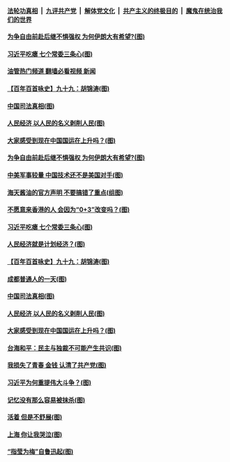 ####  [法轮功真相](../../../../basic/blob/master/README.md?t=10041931) &nbsp;|&nbsp; [九评共产党](../../../../9ping.md/blob/master/README.md?t=10041931) &nbsp;|&nbsp; [解体党文化](../../../../jtdwh.md/blob/master/README.md?t=10041931)  &nbsp;|&nbsp; [共产主义的终极目的](../../../../gczydzjmd.md/blob/master/README.md?t=10041931) &nbsp;|&nbsp; [魔鬼在统治我们的世界](../../../../mgztzwmdsj.md/blob/master/README.md?t=10041931) 

#### [为争自由前赴后继不惧强权 为何伊朗大有希望?(图)](../pages/p4/1018221.md?t=10041931) 

#### [习近平吃瘪 七个常委三条心(图)](../pages/p4/1018227.md?t=10041931) 

#### [油管热门频道 翻墙必看视频 新闻](http://209.250.226.216:81/youtube.html?10041931)

#### [【百年百首咏史】九十九：胡锦涛(图)](../pages/p4/1017974.md?t=10041931) 

#### [中国司法真相(图)](../pages/p4/1018152.md?t=10041931) 

#### [人民经济 以人民的名义剥削人民(图)](../pages/p4/1018148.md?t=10041931) 

#### [大家感受到现在中国国运在上升吗？(图)](../pages/p4/1018151.md?t=10041931) 

#### [为争自由前赴后继不惧强权 为何伊朗大有希望?(图)](../pages/p4/1018221.md?t=10041931) 

#### [中美军事较量 中国技术还不是美国对手(图)](../pages/p4/1018246.md?t=10041931) 

#### [海天酱油的官方声明 不要搞错了重点(组图)](../pages/p4/1018238.md?t=10041931) 

#### [不愿意来香港的人 会因为“0+3”改变吗？(图)](../pages/p4/1018237.md?t=10041931) 

#### [习近平吃瘪 七个常委三条心(图)](../pages/p4/1018227.md?t=10041931) 

#### [人民经济就是计划经济？(图)](../pages/p4/1018226.md?t=10041931) 

#### [【百年百首咏史】九十九：胡锦涛(图)](../pages/p4/1017974.md?t=10041931) 


#### [成都普通人的一天(图)](../pages/p4/1018155.md?t=10041931) 

#### [中国司法真相(图)](../pages/p4/1018152.md?t=10041931) 

#### [人民经济 以人民的名义剥削人民(图)](../pages/p4/1018148.md?t=10041931) 

#### [大家感受到现在中国国运在上升吗？(图)](../pages/p4/1018151.md?t=10041931) 

#### [台海和平：民主与独裁不可能产生共识(图)](../pages/p4/1018127.md?t=10041931) 

#### [我损失了青春 金钱 认清了共产党(图)](../pages/p4/1018075.md?t=10041931) 

#### [习近平为何重提伟大斗争？(图)](../pages/p4/1018094.md?t=10041931) 

#### [记忆没有那么容易被抹杀(图)](../pages/p4/1018093.md?t=10041931) 

#### [活着 但是不舒展(图)](../pages/p4/1018090.md?t=10041931) 

#### [上海 你让我哭泣(图)](../pages/p4/1018089.md?t=10041931) 


#### [“指莹为梅”自鲁迅起(图)](../pages/p4/1018038.md?t=10041931) 

<img src='http://gfw-breaker.win/goodnews/indexes/p4.md' width='0px' height='0px'/>
